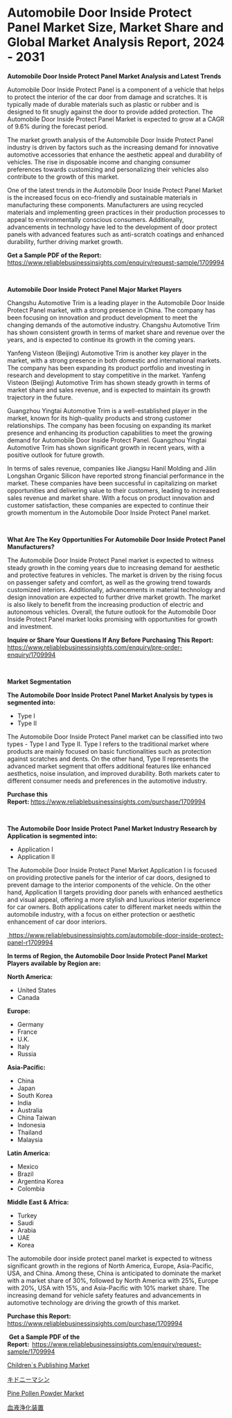 <p><h1>Automobile Door Inside Protect Panel Market Size, Market Share and Global Market Analysis Report, 2024 - 2031</h1></p><p><strong>Automobile Door Inside Protect Panel Market Analysis and Latest Trends</strong></p>
<p><p>Automobile Door Inside Protect Panel is a component of a vehicle that helps to protect the interior of the car door from damage and scratches. It is typically made of durable materials such as plastic or rubber and is designed to fit snugly against the door to provide added protection. The Automobile Door Inside Protect Panel Market is expected to grow at a CAGR of 9.6% during the forecast period.</p><p>The market growth analysis of the Automobile Door Inside Protect Panel industry is driven by factors such as the increasing demand for innovative automotive accessories that enhance the aesthetic appeal and durability of vehicles. The rise in disposable income and changing consumer preferences towards customizing and personalizing their vehicles also contribute to the growth of this market.</p><p>One of the latest trends in the Automobile Door Inside Protect Panel Market is the increased focus on eco-friendly and sustainable materials in manufacturing these components. Manufacturers are using recycled materials and implementing green practices in their production processes to appeal to environmentally conscious consumers. Additionally, advancements in technology have led to the development of door protect panels with advanced features such as anti-scratch coatings and enhanced durability, further driving market growth.</p></p>
<p><strong>Get a Sample PDF of the Report:&nbsp;</strong> <a href="https://www.reliablebusinessinsights.com/enquiry/request-sample/1709994">https://www.reliablebusinessinsights.com/enquiry/request-sample/1709994</a></p>
<p>&nbsp;</p>
<p><strong>Automobile Door Inside Protect Panel Major Market Players</strong></p>
<p><p>Changshu Automotive Trim is a leading player in the Automobile Door Inside Protect Panel market, with a strong presence in China. The company has been focusing on innovation and product development to meet the changing demands of the automotive industry. Changshu Automotive Trim has shown consistent growth in terms of market share and revenue over the years, and is expected to continue its growth in the coming years.</p><p>Yanfeng Visteon (Beijing) Automotive Trim is another key player in the market, with a strong presence in both domestic and international markets. The company has been expanding its product portfolio and investing in research and development to stay competitive in the market. Yanfeng Visteon (Beijing) Automotive Trim has shown steady growth in terms of market share and sales revenue, and is expected to maintain its growth trajectory in the future.</p><p>Guangzhou Yingtai Automotive Trim is a well-established player in the market, known for its high-quality products and strong customer relationships. The company has been focusing on expanding its market presence and enhancing its production capabilities to meet the growing demand for Automobile Door Inside Protect Panel. Guangzhou Yingtai Automotive Trim has shown significant growth in recent years, with a positive outlook for future growth.</p><p>In terms of sales revenue, companies like Jiangsu Hanil Molding and Jilin Longshan Organic Silicon have reported strong financial performance in the market. These companies have been successful in capitalizing on market opportunities and delivering value to their customers, leading to increased sales revenue and market share. With a focus on product innovation and customer satisfaction, these companies are expected to continue their growth momentum in the Automobile Door Inside Protect Panel market.</p></p>
<p>&nbsp;</p>
<p><strong>What Are The Key Opportunities For Automobile Door Inside Protect Panel Manufacturers?</strong></p>
<p><p>The Automobile Door Inside Protect Panel market is expected to witness steady growth in the coming years due to increasing demand for aesthetic and protective features in vehicles. The market is driven by the rising focus on passenger safety and comfort, as well as the growing trend towards customized interiors. Additionally, advancements in material technology and design innovation are expected to further drive market growth. The market is also likely to benefit from the increasing production of electric and autonomous vehicles. Overall, the future outlook for the Automobile Door Inside Protect Panel market looks promising with opportunities for growth and investment.</p></p>
<p><strong>Inquire or Share Your Questions If Any Before Purchasing This Report:</strong> <a href="https://www.reliablebusinessinsights.com/enquiry/pre-order-enquiry/1709994">https://www.reliablebusinessinsights.com/enquiry/pre-order-enquiry/1709994</a></p>
<p>&nbsp;</p>
<p><strong>Market Segmentation</strong></p>
<p><strong>The Automobile Door Inside Protect Panel Market Analysis by types is segmented into:</strong></p>
<p><ul><li>Type I</li><li>Type II</li></ul></p>
<p><p>The Automobile Door Inside Protect Panel market can be classified into two types - Type I and Type II. Type I refers to the traditional market where products are mainly focused on basic functionalities such as protection against scratches and dents. On the other hand, Type II represents the advanced market segment that offers additional features like enhanced aesthetics, noise insulation, and improved durability. Both markets cater to different consumer needs and preferences in the automotive industry.</p></p>
<p><strong>Purchase this Report:&nbsp;</strong><a href="https://www.reliablebusinessinsights.com/purchase/1709994">https://www.reliablebusinessinsights.com/purchase/1709994</a></p>
<p>&nbsp;</p>
<p><strong>The Automobile Door Inside Protect Panel Market Industry Research by Application is segmented into:</strong></p>
<p><ul><li>Application I</li><li>Application II</li></ul></p>
<p><p>The Automobile Door Inside Protect Panel Market Application I is focused on providing protective panels for the interior of car doors, designed to prevent damage to the interior components of the vehicle. On the other hand, Application II targets providing door panels with enhanced aesthetics and visual appeal, offering a more stylish and luxurious interior experience for car owners. Both applications cater to different market needs within the automobile industry, with a focus on either protection or aesthetic enhancement of car door interiors.</p></p>
<p><a href="https://www.reliablebusinessinsights.com/automobile-door-inside-protect-panel-r1709994">&nbsp;https://www.reliablebusinessinsights.com/automobile-door-inside-protect-panel-r1709994</a></p>
<p><strong>In terms of Region, the Automobile Door Inside Protect Panel Market Players available by Region are:</strong></p>
<p>
    <p> <strong> North America: </strong>
        <ul>
            <li>United States</li>
            <li>Canada</li>
        </ul>
        </p> 
    <p> <strong> Europe: </strong>
        <ul>
            <li>Germany</li>
            <li>France</li>
            <li>U.K.</li>
            <li>Italy</li>
            <li>Russia</li>
        </ul>
        </p> 
    <p> <strong> Asia-Pacific: </strong>
        <ul>
            <li>China</li>
            <li>Japan</li>
            <li>South Korea</li>
            <li>India</li>
            <li>Australia</li>
            <li>China Taiwan</li>
            <li>Indonesia</li>
            <li>Thailand</li>
            <li>Malaysia</li>
        </ul>
        </p> 
    <p> <strong> Latin America: </strong>
        <ul>
            <li>Mexico</li>
            <li>Brazil</li>
            <li>Argentina Korea</li>
            <li>Colombia</li>
        </ul>
        </p> 
    <p> <strong> Middle East & Africa: </strong>
        <ul>
            <li>Turkey</li>
            <li>Saudi</li>
            <li>Arabia</li>
            <li>UAE</li>
            <li>Korea</li>
        </ul>
    </p>
    </p>
<p><p>The automobile door inside protect panel market is expected to witness significant growth in the regions of North America, Europe, Asia-Pacific, USA, and China. Among these, China is anticipated to dominate the market with a market share of 30%, followed by North America with 25%, Europe with 20%, USA with 15%, and Asia-Pacific with 10% market share. The increasing demand for vehicle safety features and advancements in automotive technology are driving the growth of this market.</p></p>
<p><strong>Purchase this Report: </strong><a href="https://www.reliablebusinessinsights.com/purchase/1709994">https://www.reliablebusinessinsights.com/purchase/1709994</a></p>
<p>&nbsp;<strong>Get a Sample PDF of the Report:&nbsp;&nbsp;</strong><a href="https://www.reliablebusinessinsights.com/enquiry/request-sample/1709994">https://www.reliablebusinessinsights.com/enquiry/request-sample/1709994</a></p>
<p><strong></strong></p>
<p><p><a href="https://github.com/marloy8/Market-Research-Report-List-4/blob/main/childrens-publishing-market.md">Children`s Publishing Market</a></p><p><a href="https://github.com/xnljig2898992/Market-Research-Report-List-2/blob/main/9305895126142.md">キドニーマシン</a></p><p><a href="https://github.com/WillieWoodard/Market-Research-Report-List-5/blob/main/pine-pollen-powder-market.md">Pine Pollen Powder Market</a></p><p><a href="https://github.com/ChloeConn27/Market-Research-Report-List-1/blob/main/2393307126141.md">血液浄化装置</a></p></p>